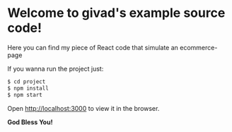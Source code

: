 # Welcome to givad's example source code! <br />
Here you can find my piece of React code that simulate an ecommerce-page  <br />

If you wanna run the project just:

```sh
$ cd project
$ npm install
$ npm start
```

Open [http://localhost:3000](http://localhost:3000) to view it in the browser.

**God Bless You!**
